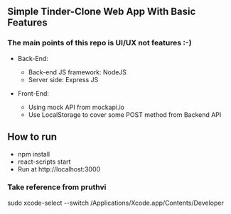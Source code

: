 ## Simple Tinder-Clone Web App With Basic Features
### The main points of this repo is UI/UX not features :-)

- Back-End:
  - Back-end JS framework: NodeJS
  - Server side: Express JS

- Front-End:
  - Using mock API from mockapi.io
  - Use LocalStorage to cover some POST method from Backend API

## How to run
- npm install
- react-scripts start
- Run at http://localhost:3000

### Take reference from pruthvi

sudo xcode-select --switch /Applications/Xcode.app/Contents/Developer